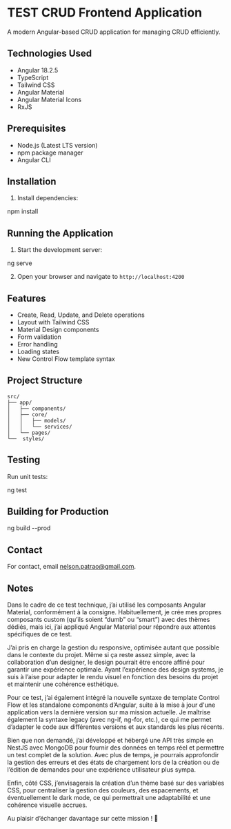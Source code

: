# TEST CRUD Frontend Application

A modern Angular-based CRUD application for managing CRUD efficiently.

## Technologies Used

- Angular 18.2.5
- TypeScript
- Tailwind CSS
- Angular Material
- Angular Material Icons
- RxJS

## Prerequisites

- Node.js (Latest LTS version)
- npm package manager
- Angular CLI

## Installation

1. Install dependencies:

npm install


## Running the Application

1. Start the development server:

ng serve


2. Open your browser and navigate to `http://localhost:4200`

## Features

- Create, Read, Update, and Delete operations
- Layout with Tailwind CSS
- Material Design components
- Form validation
- Error handling
- Loading states
- New Control Flow template syntax

## Project Structure

```plaintext
src/
├── app/
│   ├── components/
│   ├── core/
│   │   ├── models/
│   │   └── services/
│   └── pages/
└──  styles/
```

## Testing

Run unit tests:

ng test


## Building for Production

ng build --prod

## Contact

For contact, email nelson.patrao@gmail.com.

## Notes

Dans le cadre de ce test technique, j’ai utilisé les composants Angular Material, conformément à la consigne. Habituellement, je crée mes propres composants custom (qu’ils soient “dumb” ou “smart”) avec des thèmes dédiés, mais ici, j’ai appliqué Angular Material pour répondre aux attentes spécifiques de ce test.

J’ai pris en charge la gestion du responsive, optimisée autant que possible dans le contexte du projet. Même si ça reste assez simple, avec la collaboration d’un designer, le design pourrait être encore affiné pour garantir une expérience optimale. Ayant l’expérience des design systems, je suis à l’aise pour adapter le rendu visuel en fonction des besoins du projet et maintenir une cohérence esthétique.

Pour ce test, j’ai également intégré la nouvelle syntaxe de template Control Flow et les standalone components d’Angular, suite à la mise à jour d'une application vers la dernière version sur ma mission actuelle. Je maîtrise également la syntaxe legacy (avec ng-if, ng-for, etc.), ce qui me permet d’adapter le code aux différentes versions et aux standards les plus récents.

Bien que non demandé, j’ai développé et hébergé une API très simple en NestJS avec MongoDB pour fournir des données en temps réel et permettre un test complet de la solution.
Avec plus de temps, je pourrais approfondir la gestion des erreurs et des états de chargement lors de la création ou de l’édition de demandes pour une expérience utilisateur plus sympa.

Enfin, côté CSS, j’envisagerais la création d’un thème basé sur des variables CSS, pour centraliser la gestion des couleurs, des espacements, et éventuellement le dark mode, ce qui permettrait une adaptabilité et une cohérence visuelle accrues.

Au plaisir d’échanger davantage sur cette mission ! 🙂